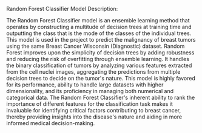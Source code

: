 Random Forest Classifier Model Description:

The Random Forest Classifier model is an ensemble learning method that operates by constructing a multitude of decision trees at training time and outputting the class that is the mode of the classes of the individual trees. This model is used in the project to predict the malignancy of breast tumors using the same Breast Cancer Wisconsin (Diagnostic) dataset. Random Forest improves upon the simplicity of decision trees by adding robustness and reducing the risk of overfitting through ensemble learning. It handles the binary classification of tumors by analyzing various features extracted from the cell nuclei images, aggregating the predictions from multiple decision trees to decide on the tumor's nature. This model is highly favored for its performance, ability to handle large datasets with higher dimensionality, and its proficiency in managing both numerical and categorical data. The Random Forest Classifier's inherent ability to rank the importance of different features for the classification task makes it invaluable for identifying critical factors contributing to breast cancer, thereby providing insights into the disease's nature and aiding in more informed medical decision-making.
